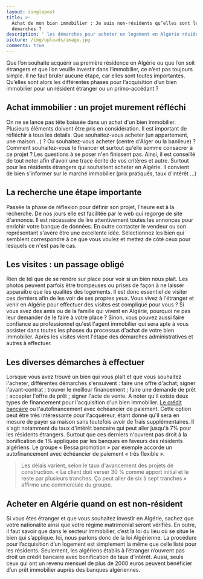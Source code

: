 ```yaml
---
layout: singlepost
title: >-
  Achat de mon bien immobilier : Je suis non-résidents qu’elles sont les
  démarches ? 
description: ' les démarches pour acheter un logement en Algérie résident étranger, crédit immobilier pour les immigrés algériens'
picture: /img/uploads/image.jpg
comments: true
---
```

Que l’on souhaite acquérir sa première résidence en Algérie ou que l’on soit étrangers et que l’on veuille investir dans l’immobilier, ce n’est pas toujours simple. Il ne faut bruler aucune étape, car elles sont toutes importantes.  Qu’elles sont alors les différentes phases pour l’acquisition d’un bien immobilier pour un résident étranger ou un primo-accédant ?

## Achat immobilier : un projet murement réfléchi

On ne se lance pas tête baissée dans un achat d'un bien immobilier. Plusieurs éléments doivent être pris en considération. Il est important de réfléchir à tous les détails. Que souhaitez-vous acheter (un appartement, une maison...) ? Ou souhaitez-vous acheter (centre d'Alger ou la banlieue) ? Comment souhaitez-vous le financer et surtout qu'elle somme consacrer à ce projet ? Les questions à se poser n'en finissent pas. Ainsi, il est conseillé de tout noter afin d'avoir une trace écrite de vos critères et autre. Surtout pour les résidents étrangers qui souhaitent acheter en Algérie. Il convient de bien s'informer sur le marché immobilier (prix pratiqués, taux d'intérêt ...)

## La recherche une étape importante

Passée la phase de réflexion pour définir son projet, l'heure est à la recherche. De nos jours elle est facilitée par le web qui regorge de site d'annonce. Il est nécessaire de lire attentivement toutes les annonces pour enrichir votre banque de données. En outre contacter le vendeur ou son représentant s'avère être une excellente idée. Sélectionnez les bien qui semblent correspondre à ce que vous voulez et mettez de côté ceux pour lesquels ce n'est pas le cas. 

## Les visites : un passage obligé

Rien de tel que de se rendre sur place pour voir si un bien nous plaît. Les photos peuvent parfois être trompeuses ou prises de façon à ne laisser apparaître que les qualités des logements. Il est donc essentiel de visiter ces derniers afin de les voir de ses propres yeux. Vous vivez à l'étranger et venir en Algérie pour effectuer des visites est compliqué pour vous ? Si vous avez des amis ou de la famille qui vivent en Algérie, pourquoi ne pas leur demander de le faire à votre place ? Sinon, vous pouvez aussi faire confiance au professionnel qu'est l'agent immobilier qui sera apte à vous assister dans toutes les phases du processus d'achat de votre bien immobilier. Après les visites vient l'étape des démarches administratives et autres à effectuer.

## Les diverses démarches à effectuer

Lorsque vous avez trouvé un bien qui vous plaît et que vous souhaitez l'acheter, différentes démarches s'ensuivent : faire une offre d'achat; signer l'avant-contrat ; trouver le meilleur financement ; faire une demande de prêt ; accepter l'offre de prêt ; signer l'acte de vente. A noter qu'il existe deux types de financement pour l'acquisition d'un bien immobilier. [Le crédit bancaire](https://www.bessapromotion.com/2018/07/03/pr%C3%AAt-emprunt-et-cr%C3%A9dit-immobilier-en-alg%C3%A9rie-tout-ce-qu-il-faut-savoir.html) ou l'autofinancement avec échéancier de paiement. Cette option peut être très intéressante pour l'acquéreur, étant donné qu'il sera en mesure de payer sa maison sans toutefois avoir de frais supplémentaires. Il s'agit notamment du taux d'intérêt bancaire qui peut aller jusqu'à 7% pour les résidents étrangers. Surtout que ces derniers n'ouvrent pas droit à la bonification de 1% appliquée par les banques en faveurs des résidents algériens. Le groupe « Bessa promotion » par exemple accorde un autofinancement avec échéancier de paiement « très flexible ». 

>Les délais varient, selon le taux d'avancement des projets de construction. « Le client doit verser 30 % comme apport initial et le reste par plusieurs tranches. Ça peut aller de six à sept tranches » affirme une commerciale du groupe. 

## Acheter en Algérie quand on est non-résident

Si vous êtes étranger et que vous souhaitez investir en Algérie, sachez que votre nationalité ainsi que votre régime matrimonial seront vérifiés. En outre, il faut savoir que dans le secteur immobilier, c’est la loi du lieu où se situe le bien qui s’applique. Ici, nous parlons donc de la loi Algérienne. La procédure pour l’acquisition d’un logement est simplement la même que celle listé pour les résidents. Seulement, les algériens établis à l’étranger n’ouvrent pas droit un crédit bancaire avec bonification de taux d’intérêt. Aussi, seuls ceux qui ont un revenu mensuel de plus de 2000 euros peuvent bénéficier d’un prêt immobilier auprès des banques algériennes.
